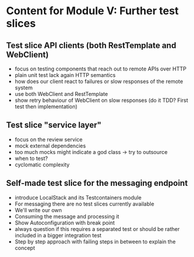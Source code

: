 # Content for Module V: Further test slices

## Test slice API clients (both RestTemplate and WebClient)

- focus on testing components that reach out to remote APIs over HTTP
- plain unit test lack again HTTP semantics
- how does our client react to failures or slow responses of the remote system
- use both WebClient and RestTemplate
- show retry behaviour of WebClient on slow responses (do it TDD? First test then implementation)

## Test slice "service layer"

- focus on the review service
- mock external dependencies
- too much mocks might indicate a god class -> try to outsource
- when to test?
- cyclomatic complexity

## Self-made test slice for the messaging endpoint

- introduce LocalStack and its Testcontainers module
- For messaging there are no test slices currently available
- We'll write our own
- Consuming the message and processing it
- Show Autoconfiguration with break point
- always question if this requires a separated test or should be rather included in a bigger integration test
- Step by step approach with failing steps in between to explain the concept
